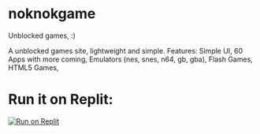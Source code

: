 # noknokgame
Unblocked games, :)

A unblocked games site, lightweight and simple. 
Features:
Simple UI,
60 Apps with more coming,
Emulators (nes, snes, n64, gb, gba),
Flash Games,
HTML5 Games,

<h1> Run it on Replit: </h1>
<a target="_blank" href="https://replit.com/github/shartlordyt/noknokgame"><img alt="Run on Replit" src="https://binbashbanana.github.io/deploy-buttons/buttons/remade/replit.svg"></a>


